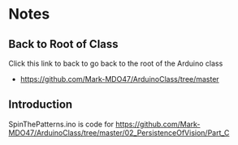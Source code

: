 # Notes

## Back to Root of Class
Click this link to back to go back to the root of the Arduino class
- https://github.com/Mark-MDO47/ArduinoClass/tree/master


## Introduction
SpinThePatterns.ino is code for https://github.com/Mark-MDO47/ArduinoClass/tree/master/02_PersistenceOfVision/Part_C
